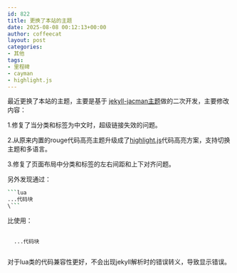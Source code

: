 ```yaml
---
id: 822
title: 更换了本站的主题
date: 2025-08-08 00:12:13+00:00
author: coffeecat
layout: post
categories:
- 其他
tags:
- 里程碑
- cayman
- highlight.js
---
```


最近更换了本站的主题，主要是基于
<a href="https://github.com/Simpleyyt/jekyll-jacman">jekyll-jacman主题</a>做的二次开发，主要修改内容：
<p>1.修复了当分类和标签为中文时，超级链接失效的问题。
<P>2.从原来内置的rouge代码高亮主题升级成了<a href="https://github.com/highlightjs/highlight.js">highlight.js</a>代码高亮方案，支持切换主题和多语言。
<P>3.修复了页面布局中分类和标签的左右间距和上下对齐问题。
<P>另外发现通过：

  ```bash
  ```lua
  ...代码块
  \```
  ```
  
  比使用：
  
  <pre><code class="language-lua">
  ...代码块
  </code></pre>

  对于lua类的代码兼容性更好，不会出现jekyll解析时的错误转义，导致显示错误。
